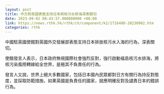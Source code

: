 ```yaml
---
layout: post
title: 中方對英國表態支持日本將核污水排海深表關切
date: 2023-09-02 08:43:57.000000000 +08:00
link: https://news.rthk.hk/rthk/ch/component/k2/1716400-20230902.htm
categories: rthk
---
```


中國駐英國使館對英國外交發展部表態支持日本排放核污水入海的行為，深表關切。

使館發言人表示，日本政府無視國際社會強烈反對，強行啟動福島核污水排海，將核污染風險轉嫁給全世界，是極其不負責任的行為。

發言人又說，世界上絕大多數國家，包括日本國內民眾都對日方有關行為持反對態度，並採取防範措施，如果英國是負責任的國家，就應明確反對及譴責日本的錯誤行為。
